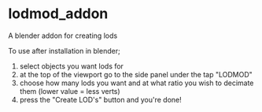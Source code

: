 # lodmod_addon
A blender addon for creating lods

To use after installation in blender;

1) select objects you want lods for
2) at the top of the viewport go to the side panel under the tap "LODMOD"
3) choose how many lods you want and at what ratio you wish to decimate them (lower value = less verts)
4) press the "Create LOD's" button and you're done!
